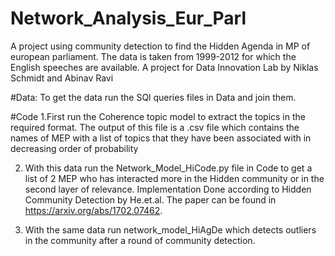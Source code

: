 # Network_Analysis_Eur_Parl
A project using community detection to find the Hidden Agenda in MP of european parliament. The data is taken from 1999-2012 for which the English speeches are available. A project for Data Innovation Lab by Niklas Schmidt and Abinav Ravi

#Data:
To get the data run the SQl queries files in Data and join them.

#Code
1.First run the Coherence topic model to extract the topics in the required format. The output of this file is a .csv file which contains the names of MEP with a list of topics that they have been associated with in decreasing order of probability

2. With this data run the Network_Model_HiCode.py file in Code to get a list of 2 MEP who has interacted more in the Hidden community or in the second layer of relevance. Implementation Done according to Hidden Community Detection by He.et.al. The paper can be found in https://arxiv.org/abs/1702.07462.

3. With the same data run network_model_HiAgDe which detects outliers in the community after a round of community detection.
